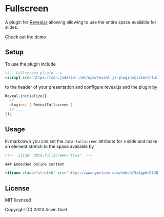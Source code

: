 # Fullscreen

A plugin for [Reveal.js](https://github.com/hakimel/reveal.js) allowing allowing to use the entire space available for slides.

[Check out the demo](https://rajgoel.github.io/reveal.js-demos/)

## Setup

To use the plugin include
```html
<!-- Fullscreen plugin -->
<script src="https://cdn.jsdelivr.net/npm/reveal.js-plugins@latest/fullscreen/plugin.js"></script>
```
to the header of your presentation and configure reveal.js and the plugin by

```js
Reveal.initialize({
  // ...
  plugins: [ RevealFullscreen ],
  // ...
});
```

## Usage

In markdown you can set the `data-fullscreen` attribute for a slide and make an element stretch to the space available by

```html
<!-- .slide: data-fullscreen="true"  -->

### Embedded online content

<iframe class="stretch" src="https://www.youtube.com/embed/5xAgp6i9lUQ?rel=0" frameborder="0" allowfullscreen></iframe>
```

## License

MIT licensed

Copyright (C) 2023 Asvin Goel
